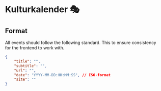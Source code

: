 # Kulturkalender 🎭

## Format
All events should follow the following standard. This to ensure consistency for the frontend to work with.

```json
{
    "title": "",
    "subtitle": "",
    "url": "",
    "date": "YYYY-MM-DD:HH:MM:SS", // ISO-format
    "site": ""
}
```
